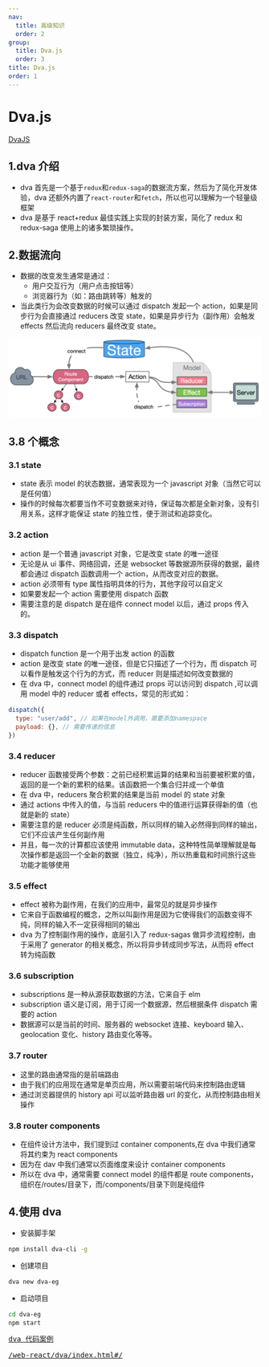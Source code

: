 ```yaml
---
nav:
  title: 高级知识
  order: 2
group:
  title: Dva.js
  order: 3
title: Dva.js
order: 1
---
```


# Dva.js

[DvaJS](https://dvajs.com)

## 1.dva 介绍

- dva 首先是一个基于`redux`和`redux-saga`的数据流方案，然后为了简化开发体验，dva 还额外内置了`react-router`和`fetch`，所以也可以理解为一个轻量级框架
- dva 是基于 react+redux 最佳实践上实现的封装方案，简化了 redux 和 redux-saga 使用上的诸多繁琐操作。

## 2.数据流向

- 数据的改变发生通常是通过：
  - 用户交互行为（用户点击按钮等）
  - 浏览器行为（如：路由跳转等）触发的
- 当此类行为会改变数据的时候可以通过 dispatch 发起一个 action，如果是同步行为会直接通过 reducers 改变 state，如果是异步行为（副作用）会触发 effects 然后流向 reducers 最终改变 state。

![](./1.png)

## 3.8 个概念

### 3.1 state

- state 表示 model 的状态数据，通常表现为一个 javascript 对象（当然它可以是任何值）
- 操作的时候每次都要当作不可变数据来对待，保证每次都是全新对象，没有引用关系，这样才能保证 state 的独立性，便于测试和追踪变化。

### 3.2 action

- action 是一个普通 javascript 对象，它是改变 state 的唯一途径
- 无论是从 ui 事件、网络回调，还是 websocket 等数据源所获得的数据，最终都会通过 dispatch 函数调用一个 action，从而改变对应的数据。
- action 必须带有 type 属性指明具体的行为，其他字段可以自定义
- 如果要发起一个 action 需要使用 dispatch 函数
- 需要注意的是 dispatch 是在组件 connect model 以后，通过 props 传入的。

### 3.3 dispatch

- dispatch function 是一个用于出发 action 的函数
- action 是改变 state 的唯一途径，但是它只描述了一个行为，而 dispatch 可以看作是触发这个行为的方式，而 reducer 则是描述如何改变数据的
- 在 dva 中，connect model 的组件通过 props 可以访问到 dispatch ,可以调用 model 中的 reducer 或者 effects，常见的形式如：

```js
dispatch({
  type: "user/add", // 如果在model外调用，需要添加namespace
  payload: {}, // 需要传递的信息
})
```

### 3.4 reducer

- reducer 函数接受两个参数：之前已经积累运算的结果和当前要被积累的值，返回的是一个新的累积的结果。该函数把一个集合归并成一个单值
- 在 dva 中，reducers 聚合积累的结果是当前 model 的 state 对象
- 通过 actions 中传入的值，与当前 reducers 中的值进行运算获得新的值（也就是新的 state）
- 需要注意的是 reducer 必须是纯函数，所以同样的输入必然得到同样的输出，它们不应该产生任何副作用
- 并且，每一次的计算都应该使用 immutable data，这种特性简单理解就是每次操作都是返回一个全新的数据（独立，纯净），所以热重载和时间旅行这些功能才能够使用

### 3.5 effect

- effect 被称为副作用，在我们的应用中，最常见的就是异步操作
- 它来自于函数编程的概念，之所以叫副作用是因为它使得我们的函数变得不纯，同样的输入不一定获得相同的输出
- dva 为了控制副作用的操作，底层引入了 redux-sagas 做异步流程控制，由于采用了 generator 的相关概念，所以将异步转成同步写法，从而将 effect 转为纯函数

### 3.6 subscription

- subscriptions 是一种从源获取数据的方法，它来自于 elm
- subscription 语义是订阅，用于订阅一个数据源，然后根据条件 dispatch 需要的 action
- 数据源可以是当前的时间、服务器的 websocket 连接、keyboard 输入、geolocation 变化、history 路由变化等等。

### 3.7 router

- 这里的路由通常指的是前端路由
- 由于我们的应用现在通常是单页应用，所以需要前端代码来控制路由逻辑
- 通过浏览器提供的 history api 可以监听路由器 url 的变化，从而控制路由相关操作

### 3.8 router components

- 在组件设计方法中，我们提到过 container components,在 dva 中我们通常将其约束为 react components
- 因为在 dav 中我们通常以页面维度来设计 container components
- 所以在 dva 中，通常需要 connect model 的组件都是 route components，组织在/routes/目录下，而/components/目录下则是纯组件

## 4.使用 dva

- 安装脚手架

```sh
npm install dva-cli -g
```

- 创建项目

```sh
dva new dva-eg
```

- 启动项目

```sh
cd dva-eg
npm start
```

<kbd><a href="/web-react/dva-eg.rar" download="dva-eg.rar">dva 代码案例</a></kbd>

<kbd><a href="/web-react/dva/index.html#/">/web-react/dva/index.html#/</a></kbd>